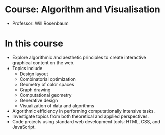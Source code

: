 # Course: Algorithm and Visualisation

- Professor: Will Rosenbaum

# In this course
 - Explore algorithmic and aesthetic principles to create interactive graphical content on the web.
 - Topics include 
   - Design layout
   - Combinatorial optimization
   - Geometry of color spaces
   - Graph drawing
   - Computational geometry
   - Generative design
   - Visualization of data and algorithms 
 - Algorithmic efficiency in performing computationally intensive tasks. 
 - Investigate topics from both theoretical and applied perspectives. 
 - Code projects using standard web development tools: HTML, CSS, and JavaScript.
